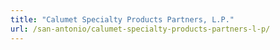 ```yaml
---
title: "Calumet Specialty Products Partners, L.P."
url: /san-antonio/calumet-specialty-products-partners-l-p/
---
```

